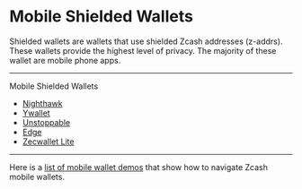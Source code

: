 # Mobile Shielded Wallets

Shielded wallets are wallets that use shielded Zcash addresses (z-addrs). These wallets provide the highest level of privacy. The majority of these wallet are mobile phone apps.

---

Mobile Shielded Wallets

- [Nighthawk](https://nighthawkwallet.com/)
- [Ywallet](https://ywallet.app/)
- [Unstoppable](https://unstoppable.money/)
- [Edge](https://edge.app/)
- [Zecwallet Lite](https://www.zecwallet.co/)

---

Here is a [list of mobile wallet demos](https://www.youtube.com/channel/UC3-KM00kjCUheRzO5cq3PAA) that show how to navigate Zcash mobile wallets.
